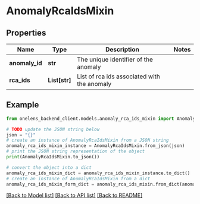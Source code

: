 # AnomalyRcaIdsMixin


## Properties

Name | Type | Description | Notes
------------ | ------------- | ------------- | -------------
**anomaly_id** | **str** | The unique identifier of the anomaly | 
**rca_ids** | **List[str]** | List of rca ids associated with the anomaly | 

## Example

```python
from onelens_backend_client.models.anomaly_rca_ids_mixin import AnomalyRcaIdsMixin

# TODO update the JSON string below
json = "{}"
# create an instance of AnomalyRcaIdsMixin from a JSON string
anomaly_rca_ids_mixin_instance = AnomalyRcaIdsMixin.from_json(json)
# print the JSON string representation of the object
print(AnomalyRcaIdsMixin.to_json())

# convert the object into a dict
anomaly_rca_ids_mixin_dict = anomaly_rca_ids_mixin_instance.to_dict()
# create an instance of AnomalyRcaIdsMixin from a dict
anomaly_rca_ids_mixin_form_dict = anomaly_rca_ids_mixin.from_dict(anomaly_rca_ids_mixin_dict)
```
[[Back to Model list]](../README.md#documentation-for-models) [[Back to API list]](../README.md#documentation-for-api-endpoints) [[Back to README]](../README.md)


